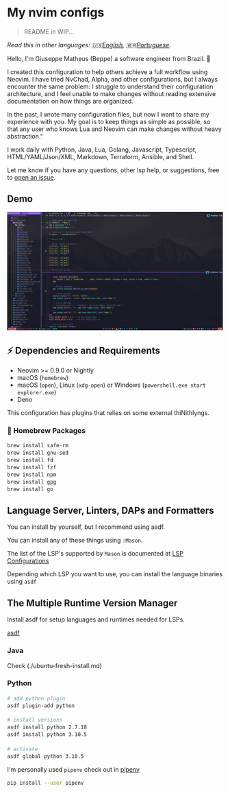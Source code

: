 # My nvim configs

> README in WIP...

*Read this in other languages: 🇺🇸[English](README.md), 🇧🇷[Portuguese](README.pt-br.md).*

Hello, I'm Giuseppe Matheus (Beppe) a software engineer from Brazil. 👋

I created this configuration to help others achieve a full workflow using Neovim. I have tried NvChad, Alpha, and other configurations, but I always encounter the same problem: I struggle to understand their configuration architecture, and I feel unable to make changes without reading extensive documentation on how things are organized.

In the past, I wrote many configuration files, but now I want to share my experience with you. My goal is to keep things as simple as possible, so that any user who knows Lua and Neovim can make changes without heavy abstraction."

I work daily with Python, Java, Lua, Golang, Javascript, Typescript, HTML/YAML/Json/XML, Markdown, Terraform, Ansible, and Shell.

Let me know if you have any questions, other lsp help, or suggestions, free to [open an
issue](https://github.com/GiuseppeMP/my-nvim-config/issues/new).

## Demo

![Demo](./docs/images/04-03-24-ss.png)

## ⚡️ Dependencies and Requirements

* Neovim >= 0.9.0 or Nightly
* macOS (`homebrew`)
* macOS (`open`), Linux (`xdg-open`) or Windows (`powershell.exe start explorer.exe`)
* Deno

This configuration has plugins that relies on some external thiNithlyngs.

### 🍺 Homebrew Packages

```sh
brew install safe-rm
brew install gnu-sed
brew install fd
brew install fzf
brew install npm
brew install gpg
brew install go
```

## Language Server, Linters, DAPs and Formatters

You can install by yourself, but I recommend using asdf.

You can install any of these things using `:Mason`.

The list of the LSP's supported by `Mason` is documented at [LSP Configurations](https://github.com/neovim/nvim-lspconfig/blob/master/doc/server_configurations.md)

Depending which LSP you want to use, you can install the language binaries using `asdf`

## The Multiple Runtime Version Manager 

Install asdf for setup languages and runtimes needed for LSPs.

[asdf](https://asdf-vm.com/guide/getting-started.html#_2-download-asdf)

### Java

Check (./ubuntu-fresh-install.md)

### Python

```sh
# add python plugin
asdf plugin-add python

# install versions
asdf install python 2.7.18
asdf install python 3.10.5

# activate
asdf global python 3.10.5 
```

I'm personally used `pipenv` check out in [pipenv](https://pipenv.pypa.io/en/latest/)

```sh
pip install --user pipenv
```

